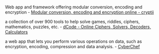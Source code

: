 

Web app and framework offering modular conversion, encoding and encryption - [Modular conversion, encoding and encryption online - cryptii](https://cryptii.com/)

a collection of over 900 tools to help solve games, riddles, ciphers, mathematics, puzzles, etc. - [dCode - Online Ciphers, Solvers, Decoders, Calculators](https://www.dcode.fr/en)

a web app that lets you perform various operations on data, such as encryption, encoding, compression and data analysis. - [CyberChef](https://cyberchef.org/)